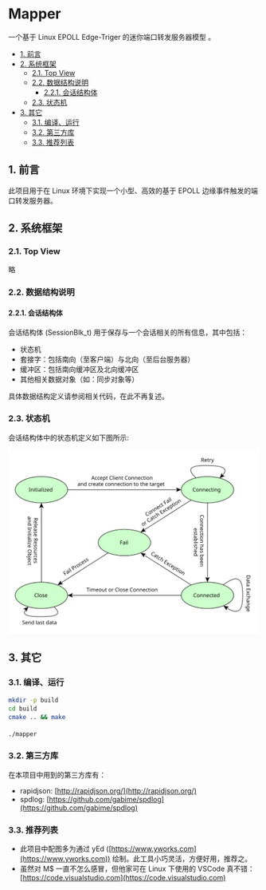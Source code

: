 # Mapper

一个基于 Linux EPOLL Edge-Triger 的迷你端口转发服务器模型 。

<!-- TOC -->

- [1. 前言](#1-前言)
- [2. 系统框架](#2-系统框架)
    - [2.1. Top View](#21-top-view)
    - [2.2. 数据结构说明](#22-数据结构说明)
        - [2.2.1. 会话结构体](#221-会话结构体)
    - [2.3. 状态机](#23-状态机)
- [3. 其它](#3-其它)
    - [3.1. 编译、运行](#31-编译运行)
    - [3.2. 第三方库](#32-第三方库)
    - [3.3. 推荐列表](#33-推荐列表)

<!-- /TOC -->

## 1. 前言

此项目用于在 Linux 环境下实现一个小型、高效的基于 EPOLL 边缘事件触发的端口转发服务器。

## 2. 系统框架

### 2.1. Top View

略

### 2.2. 数据结构说明

#### 2.2.1. 会话结构体

会话结构体 (SessionBlk_t) 用于保存与一个会话相关的所有信息，其中包括：

- 状态机
- 套接字：包括南向（至客户端）与北向（至后台服务器）
- 缓冲区：包括南向缓冲区及北向缓冲区
- 其他相关数据对象（如：同步对象等）

具体数据结构定义请参阅相关代码，在此不再复述。

### 2.3. 状态机

会话结构体中的状态机定义如下图所示:

![doc/images/stateMachine.svg](doc/images/stateMachine.svg)

## 3. 其它

### 3.1. 编译、运行

```sh
mkdir -p build
cd build
cmake .. && make

./mapper
```

### 3.2. 第三方库

在本项目中用到的第三方库有：

- rapidjson: [http://rapidjson.org/](http://rapidjson.org/)
- spdlog: [https://github.com/gabime/spdlog](https://github.com/gabime/spdlog)

### 3.3. 推荐列表

- 此项目中配图多为通过 yEd ([https://www.yworks.com](https://www.yworks.com)) 绘制。此工具小巧灵活，方便好用，推荐之。
- 虽然对 M$ 一直不怎么感冒，但他家可在 Linux 下使用的 VSCode 真不错：[https://code.visualstudio.com](https://code.visualstudio.com)
